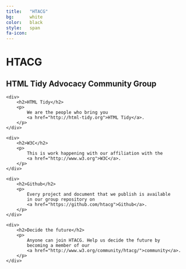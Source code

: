 ```yaml
---
title:   "HTACG"
bg:      white
color:   black
style:   span
fa-icon:
---
```


<div class="page-lead home">
  <div>
    <h1>HTACG</h1>
    <h2>HTML Tidy Advocacy Community Group</h2>
  </div>
</div>

<div class="tiles">

    <div>
        <h2>HTML Tidy</h2>
        <p>
            We are the people who bring you
            <a href="http://html-tidy.org">HTML Tidy</a>.
        </p>
    </div>

    <div>
        <h2>W3C</h2>
        <p>
            This is work happening with our affiliation with the
            <a href="http://www.w3.org">W3C</a>.
        </p>
    </div>

    <div>
        <h2>Github</h2>
        <p>
            Every project and document that we publish is available
            in our group repository on
            <a href="https://github.com/htacg">Github</a>.
        </p>
    </div>

    <div>
        <h2>Decide the future</h2>
        <p>
            Anyone can join HTACG. Help us decide the future by
            becoming a member of our
            <a href="http://www.w3.org/community/htacg/">community</a>.
        </p>
    </div>

</div>
